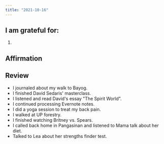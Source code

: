 ```yaml
---
title: "2021-10-16"
---
```

## I am grateful for:
1. 

## Affirmation

## Review

- I journaled about my walk to Bayog.
- I finished David Sedaris' masterclass.
- I listened and read David's essay "The Spirit World".
- I continued processing Evernote notes.
- I did a yoga session to treat my back pain.
- I walked at UP forestry.
- I finished watching Britney vs. Spears.
- I called back home in Pangasinan and listened to Mama talk about her diet.
- Talked to Lea about her strengths finder test.



